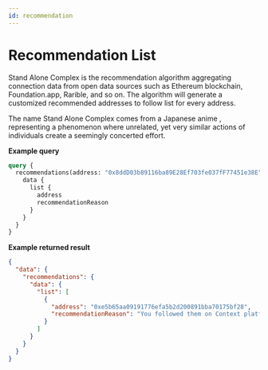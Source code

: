 ```yaml
---
id: recommendation
---
```


# Recommendation List

Stand Alone Complex is the recommendation algorithm aggregating connection data from open data sources such as Ethereum blockchain, Foundation.app, Rarible, and so on. The algorithm will generate a customized recommended addresses to follow list for every address.

The name Stand Alone Complex comes from a Japanese anime , representing a phenomenon where unrelated, yet very similar actions of individuals create a seemingly concerted effort.

**Example query**

```graphql
query {
  recommendations(address: "0x8ddD03b89116ba89E28Ef703fe037fF77451e38E") {
    data {
      list {
        address
        recommendationReason
      }
    }
  }
}
```

**Example returned result**

```json
{
  "data": {
    "recommendations": {
      "data": {
        "list": [
          {
            "address": "0xe5b65aa09191776efa5b2d200891bba70175bf28",
            "recommendationReason": "You followed them on Context platform"
          }
        ]
      }
    }
  }
}
```
